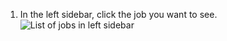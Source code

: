 1. In the left sidebar, click the job you want to see. ![List of jobs in left sidebar](/assets/images/help/repository/check-suite-list.png)
